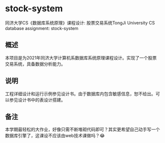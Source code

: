 # stock-system
同济大学CS《数据库系统原理》课程设计: 股票交易系统TongJi University CS database assignment: stock-system
## 概述

本项目是为2021年同济大学计算机系数据库系统原理课程设计。实现了一个股票交易系统，具备数据分析能力。

## 说明

工程详细设计和运行示例参见设计书。由于数据库内包含敏感信息，恕不给出。可以参见设计书中的表设计搭建。

## 备注

本学期最轻松的大作业，好像只需不断堆砌代码即可？其实更希望自己动手写一个数据库引擎了，这课设不应该由web技术课做吗？😂
